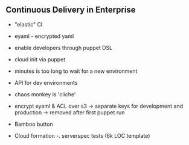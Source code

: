 ## Continuous Delivery in Enterprise

 - "elastic" CI
 
 - eyaml - encrypted yaml

 - enable developers through puppet DSL

 - cloud init via puppet

 - minutes is too long to wait for a new environment

 - API for dev environments
  
 - chaos monkey is 'cliche'

 - encrypt eyaml & ACL over s3 -> separate keys for development and production -> removed after first puppet run

 - Bamboo button

 - Cloud formation -. serverspec tests (6k LOC template)
 
